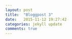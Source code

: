 ```yaml
---
layout: post
title:  "Bloggpost 3"
date:   2015-11-12 19:27:42
categories: jekyll update
comments: true
---
```

